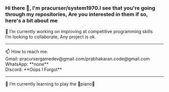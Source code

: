 ### Hi there 👋, I'm pracurser/system1970.I see that you're going through my repositories, Are you interested in them if so, here's a bit about me 
🔭 I’m currently working on improving at competitive programming skills<br />
 I’m looking to collaborate, Any project is ok.<br />
<hr>
📫 How to reach me:<br />
Gmail: pracursergamedev@gmail.com/prabhakaran.code@gmail.com<br />
WhatsApp: **none**<br />
Discord: **Oops I Forgot**<br />
<hr>
📖 I’m currently learning to play the 🎹piano🎹

<!--
**system1970/system1970** is a ✨ _special_ ✨ repository because its `README.md` (this file) appears on your GitHub profile.

Here are some ideas to get you started:

- 🔭 I’m currently working on ...
- 🌱 I’m currently learning ...
- 👯 I’m looking to collaborate on ...
- 🤔 I’m looking for help with ...
- 💬 Ask me about ...
- 📫 How to reach me: ...
- 😄 Pronouns: ...
- ⚡ Fun fact: ...
-->
